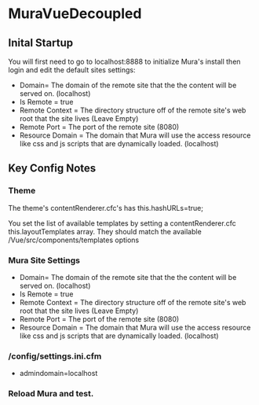 # MuraVueDecoupled

## Inital Startup

You will first need to go to localhost:8888 to initialize Mura's install then login and edit the default sites settings:
* Domain= The domain of the remote site that the the content will be served on. (localhost)
* Is Remote = true
* Remote Context = The directory structure off of the remote site's web root that the site lives (Leave Empty)
* Remote Port = The port of the remote site (8080)
* Resource Domain = The domain that Mura will use the access resource like css and js scripts that are dynamically loaded. (localhost)

## Key Config Notes

### Theme

The theme's contentRenderer.cfc's has this.hashURLs=true;

You set the list of available templates by setting a contentRenderer.cfc this.layoutTemplates array. They should match the available /Vue/src/components/templates options


### Mura Site Settings

* Domain= The domain of the remote site that the the content will be served on. (localhost)
* Is Remote = true
* Remote Context = The directory structure off of the remote site's web root that the site lives (Leave Empty)
* Remote Port = The port of the remote site (8080)
* Resource Domain = The domain that Mura will use the access resource like css and js scripts that are dynamically loaded. (localhost)

### /config/settings.ini.cfm

* admindomain=localhost

### Reload Mura and test.
